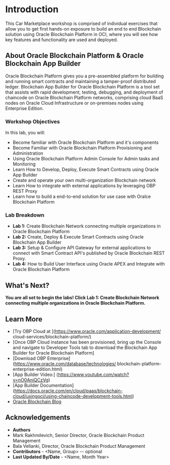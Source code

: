 # Introduction

This Car Marketplace workshop is comprised of individual exercises that allow you to get first hands-on exposure to build an end to end Blockchain solution using Oracle Blockchain Platform in OCI, where you will see how key features and functionality are used and deployed.

## About Oracle Blockchain Platform & Oracle Blockchain App Builder

Oracle Blockchain Platform gives you a pre-assembled platform for building and running smart contracts and maintaining a tamper-proof distributed ledger. Blockchain App Builder for Oracle Blockchain Platform is a tool set that assists with rapid development, testing, debugging, and deployment of chaincode on Oracle Blockchain Platform networks, comprising cloud BaaS nodes on Oracle Cloud Infrastructure or on-premises nodes using Enterprise Edition.


### Workshop Objectives

In this lab, you will:
* Become familiar with Oracle Blockchain Platform and it's components
* Become Familiar with Oracle Blockchain Platform Provisioning and Administration
* Using Oracle Blockchain Platform Admin Console for Admin tasks and Monitoring
* Learn How to Develop, Deploy, Execute Smart Contracts using Oracle App Builder
* Create and operate your own multi-organization Blockchain network
* Learn How to integrate with external applications by leveraging OBP REST Proxy
* Learn how to build a end-to-end solution for use case with Oralce Blockchain Platform


### Lab Breakdown
- **Lab 1:** Create Blockchain Network connecting multiple organizations in Oracle Blockchain Platform
- **Lab 2:** Create, Deploy & Execute Smart Contracts using Oracle Blockchain App Builder
- **Lab 3:** Setup & Configure API Gateway for external applications to connect with Smart Contract API's published by Oracle Blockchain REST Proxy.
- **Lab 4:** How to Build User Interface using Oracle APEX and Integrate with Oracle Blockchain Platform

## What's Next?

  **You are all set to begin the labs! Click Lab 1: Create Blockchain Network connecting multiple organizations in Oracle Blockchain Platform.**

## Learn More

* [Try OBP Cloud at ](https://www.oracle.com/application-development/
cloud-services/blockchain-platform/)
* [Once OBP Cloud instance has been provisioned, bring up the Console and navigate to Developer Tools tab to download the Blockchain App Builder for Oracle Blockchain Platform]
* [Download OBP Enterprise] (https://www.oracle.com/database/technologies/
blockchain-platform-enterprise-edition.html)
* [App Builder Video:] (https://www.youtube.com/watch?v=nO0AniQCzVg)
* [App Builder Documentation] (https://docs.oracle.com/en/cloud/paas/blockchain-cloud/usingoci/using-chaincode-development-tools.html)
* [Oracle Blockchain Blog](blogs.oracle.com/blockchain)

## Acknowledgements

* **Authors** 
* Mark Rakhmilevich, Senior Director, Oracle Blockchain Product Management
* Bala Vellanki, Director, Oracle Blockchain Product Management
* **Contributors** -  <Name, Group> -- optional
* **Last Updated By/Date** - <Name, Month Year>
